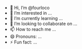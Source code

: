 - 👋 Hi, I’m @fourloco
- 👀 I’m interested in ...
- 🌱 I’m currently learning ...
- 💞️ I’m looking to collaborate on ...
- 📫 How to reach me ...
- 😄 Pronouns: ...
- ⚡ Fun fact: ...

<!---
fourloco/fourloco is a ✨ special ✨ repository because its `README.md` (this file) appears on your GitHub profile.
You can click the Preview link to take a look at your changes.
--->
